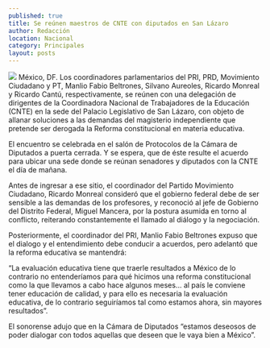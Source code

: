 ```yaml
---
published: true
title: Se reúnen maestros de CNTE con diputados en San Lázaro
author: Redacción
location: Nacional
category: Principales
layout: posts
---
```


![](http://i.imgur.com/Pr3jVF9m.jpg)
México, DF. Los coordinadores parlamentarios del PRI, PRD, Movimiento Ciudadano y PT, Manlio Fabio Beltrones, Silvano Aureoles, Ricardo Monreal y Ricardo Cantú, respectivamente, se reúnen con una delegación de dirigentes de la Coordinadora Nacional de Trabajadores de la Educación (CNTE) en la sede del Palacio Legislativo de San Lázaro, con objeto de allanar soluciones a las demandas del magisterio independiente que pretende ser derogada la Reforma constitucional en materia educativa.

El encuentro se celebrada en el salón de Protocolos de la Cámara de Diputados a puerta cerrada. Y se espera, que de éste resulte el acuerdo para ubicar una sede donde se reúnan senadores y diputados con la CNTE el día de mañana.

Antes de ingresar a ese sitio, el coordinador del Partido Movimiento Ciudadano, Ricardo Monreal consideró que el gobierno federal debe de ser sensible a las demandas de los profesores, y reconoció al jefe de Gobierno del Distrito Federal, Miguel Mancera, por la postura asumida en torno al conflicto, reiterando constantemente el llamado al diálogo y la negociación.

Posteriormente, el coordinador del PRI, Manlio Fabio Beltrones expuso que el dialogo y el entendimiento debe conducir a acuerdos, pero adelantó que la reforma educativa se mantendrá:

“La evaluación educativa tiene que traerle resultados a México de lo contrario no entenderíamos para qué hicimos una reforma constitucional como la que llevamos a cabo hace algunos meses... al país le conviene tener educación de calidad, y para ello es necesaria la evaluación educativa, de lo contrario seguiríamos tal como estamos ahora, sin mayores resultados”.

El sonorense adujo que en la Cámara de Diputados “estamos deseosos de poder dialogar con todos aquellas que deseen que le vaya bien a México”.
